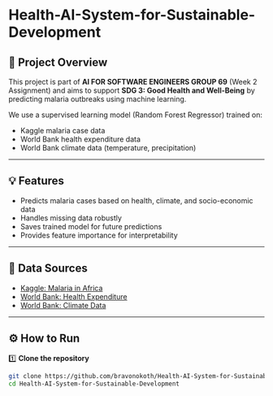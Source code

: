 ﻿# Health-AI-System-for-Sustainable-Development

## 📌 Project Overview
This project is part of **AI FOR SOFTWARE ENGINEERS GROUP 69** (Week 2 Assignment) and aims to support **SDG 3: Good Health and Well-Being** by predicting malaria outbreaks using machine learning.

We use a supervised learning model (Random Forest Regressor) trained on:
- Kaggle malaria case data
- World Bank health expenditure data
- World Bank climate data (temperature, precipitation)

---

## 💡 Features
- Predicts malaria cases based on health, climate, and socio-economic data
- Handles missing data robustly
- Saves trained model for future predictions
- Provides feature importance for interpretability

---

## 📂 Data Sources
- [Kaggle: Malaria in Africa](https://www.kaggle.com/datasets/lydia70/malaria-in-africa)
- [World Bank: Health Expenditure](https://data.worldbank.org/indicator/SH.XPD.CHEX.GD.ZS)
- [World Bank: Climate Data](https://climateknowledgeportal.worldbank.org/download-data)

---

## ⚙️ How to Run
1️⃣ **Clone the repository**
```bash
git clone https://github.com/bravonokoth/Health-AI-System-for-Sustainable-Development.git
cd Health-AI-System-for-Sustainable-Development

